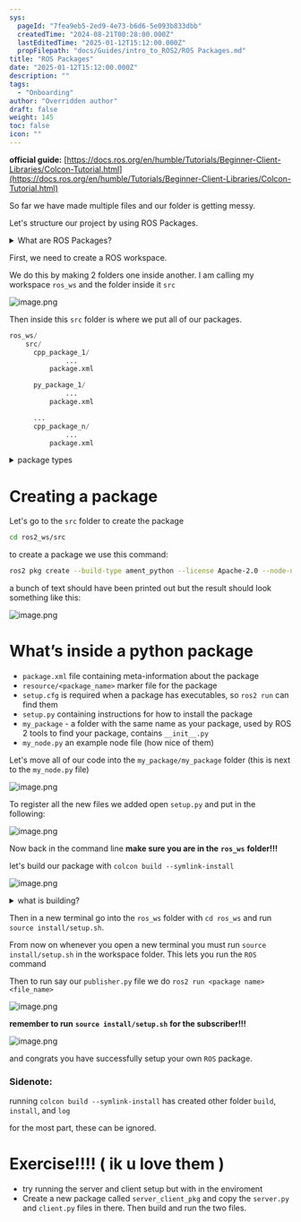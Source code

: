 ```yaml
---
sys:
  pageId: "7fea9eb5-2ed9-4e73-b6d6-5e093b833dbb"
  createdTime: "2024-08-21T00:28:00.000Z"
  lastEditedTime: "2025-01-12T15:12:00.000Z"
  propFilepath: "docs/Guides/intro_to_ROS2/ROS Packages.md"
title: "ROS Packages"
date: "2025-01-12T15:12:00.000Z"
description: ""
tags:
  - "Onboarding"
author: "Overridden author"
draft: false
weight: 145
toc: false
icon: ""
---
```


**official guide:** [https://docs.ros.org/en/humble/Tutorials/Beginner-Client-Libraries/Colcon-Tutorial.html](https://docs.ros.org/en/humble/Tutorials/Beginner-Client-Libraries/Colcon-Tutorial.html)

So far we have made multiple files and our folder is getting messy.

Let's structure our project by using ROS Packages.

<details>

<summary>What are ROS Packages?</summary>

ROS Packages are, as the name implies, packages of code that are highly sharable between ROS developers.

They consist of a folder, `package.xml` file, and source code

```python
      cpp_package_1/
		      ... imagine much code files here ..
          package.xml
```

</details>

First, we need to create a ROS workspace.

We do this by making 2 folders one inside another. I am calling my workspace `ros_ws` and the folder inside it `src`

![image.png](https://prod-files-secure.s3.us-west-2.amazonaws.com/d518164a-d88e-44d1-a4ee-3adb3bd8bce0/70706947-fd18-4537-a67b-e12946812d31/image.png?X-Amz-Algorithm=AWS4-HMAC-SHA256&X-Amz-Content-Sha256=UNSIGNED-PAYLOAD&X-Amz-Credential=ASIAZI2LB466XTLOGPE7%2F20250517%2Fus-west-2%2Fs3%2Faws4_request&X-Amz-Date=20250517T220731Z&X-Amz-Expires=3600&X-Amz-Security-Token=IQoJb3JpZ2luX2VjEK7%2F%2F%2F%2F%2F%2F%2F%2F%2F%2FwEaCXVzLXdlc3QtMiJGMEQCIApGL3nSTOzQSujwW2lKkqjG0gxAQpiVNAFv%2BaQ1iH8%2FAiAYm78CR6FSS4%2B%2FI%2BqOoPz3legUHowHz5MVWjFAfE7ceCr%2FAwhnEAAaDDYzNzQyMzE4MzgwNSIM0T3zlJv2I1otd3R%2FKtwDREA8pUlhikr8N3vtCqRYHbkW9tpgVlxvyUveE2tWCgSHdnwzsu5XPxhKBsr4P%2FWm1930ObuHBRD2xEBvzGxfQBHBIA3kir%2FagLe015dJR0g5fis2JCaPsuF5v9Z7uHW7o6HA8tRFV5os90AdO3GrKzlnPV3Qufs1jhAgp0EMmZ9NGctITr7LZgnbPhyDbmg%2FxjrGI85I81CMvr94G8d3jOgkphu5h10Qe%2Fmf0Nkl%2FG98SfGF3hdSY%2BEWl%2BAGKqw%2Bsk1pinJe49BmSHwzZKwyClDR2w4wsxJYJ0PUzZTqGU5AKT0PNNhrfPPNKmBCRg%2B5RTJAGu0EPbW9%2FIB5PxquRGqa8FkdtlBvMq6bthEOpcgPJJWW1OPAwoFbg51CJT0dPA%2Bm867dQWNZTeevexw34FbslOeyY6INjYb%2Fk%2BXgya3FCoibN%2FZ45XaSZVKyRbSaavhoSp7yvbRe8HK%2FYxIczOiseuUX5O94LEKg1oYerPeBn9dZtMb6WWEyoktZGdrL%2BqjLGlxsxvEatJDtxi9okwPxrv0rsRAK3fsaSuGqA9H9A55oM7PTUJG8r8ObIr9RFgvPq4WtNVHTD5qZWpazyLGAPcb2uZkW%2BtOX%2B3%2FbQCNbR7z48pVBaxJdMOsw3JCkwQY6pgFjD%2FthwAGuIJlWF%2Bn%2FjNcxYGtpnU%2B5OkM9sVgOhAl%2FV19IYX0x4xWQHRUPPmzwPffxKeHeMBGZ6P3Dn8R%2FkCBsjGoaLSPtMiuNeYomhkWANnCj9qqjLEZovUgpSRA%2FiYAgxJYivX0KqSmbYWgUPvGxr8iKLYiR1IPp6fCBlvIHOPvpyCGu6Su7Fw6en9BF3YLItgZkYPonJOu%2FuuIBBhdBulBPjVvG&X-Amz-Signature=562ef251d91991e6a8a046e5e56b9c81c718173a28d2c49af98e987e6a602c37&X-Amz-SignedHeaders=host&x-id=GetObject)

Then inside this `src` folder is where we put all of our packages.

```python
ros_ws/
    src/
      cpp_package_1/
		      ...
          package.xml

      py_package_1/
		      ...
          package.xml

      ...
      cpp_package_n/
		      ...
          package.xml

```

<details>

<summary>package types</summary>

packages can be either `C++` or python.

the intern file structure is different for each but for this guide we will stick to creating python packages

</details>

# Creating a package

Let's go to the `src` folder to create the package

```bash
cd ros2_ws/src
```

to create a package we use this command:

```bash
ros2 pkg create --build-type ament_python --license Apache-2.0 --node-name my_node my_package
```

a bunch of text should have been printed out but the result should look something like this:

![image.png](https://prod-files-secure.s3.us-west-2.amazonaws.com/d518164a-d88e-44d1-a4ee-3adb3bd8bce0/e6cf1e3f-8512-4a3e-b131-079f800bf3e8/image.png?X-Amz-Algorithm=AWS4-HMAC-SHA256&X-Amz-Content-Sha256=UNSIGNED-PAYLOAD&X-Amz-Credential=ASIAZI2LB466XTLOGPE7%2F20250517%2Fus-west-2%2Fs3%2Faws4_request&X-Amz-Date=20250517T220731Z&X-Amz-Expires=3600&X-Amz-Security-Token=IQoJb3JpZ2luX2VjEK7%2F%2F%2F%2F%2F%2F%2F%2F%2F%2FwEaCXVzLXdlc3QtMiJGMEQCIApGL3nSTOzQSujwW2lKkqjG0gxAQpiVNAFv%2BaQ1iH8%2FAiAYm78CR6FSS4%2B%2FI%2BqOoPz3legUHowHz5MVWjFAfE7ceCr%2FAwhnEAAaDDYzNzQyMzE4MzgwNSIM0T3zlJv2I1otd3R%2FKtwDREA8pUlhikr8N3vtCqRYHbkW9tpgVlxvyUveE2tWCgSHdnwzsu5XPxhKBsr4P%2FWm1930ObuHBRD2xEBvzGxfQBHBIA3kir%2FagLe015dJR0g5fis2JCaPsuF5v9Z7uHW7o6HA8tRFV5os90AdO3GrKzlnPV3Qufs1jhAgp0EMmZ9NGctITr7LZgnbPhyDbmg%2FxjrGI85I81CMvr94G8d3jOgkphu5h10Qe%2Fmf0Nkl%2FG98SfGF3hdSY%2BEWl%2BAGKqw%2Bsk1pinJe49BmSHwzZKwyClDR2w4wsxJYJ0PUzZTqGU5AKT0PNNhrfPPNKmBCRg%2B5RTJAGu0EPbW9%2FIB5PxquRGqa8FkdtlBvMq6bthEOpcgPJJWW1OPAwoFbg51CJT0dPA%2Bm867dQWNZTeevexw34FbslOeyY6INjYb%2Fk%2BXgya3FCoibN%2FZ45XaSZVKyRbSaavhoSp7yvbRe8HK%2FYxIczOiseuUX5O94LEKg1oYerPeBn9dZtMb6WWEyoktZGdrL%2BqjLGlxsxvEatJDtxi9okwPxrv0rsRAK3fsaSuGqA9H9A55oM7PTUJG8r8ObIr9RFgvPq4WtNVHTD5qZWpazyLGAPcb2uZkW%2BtOX%2B3%2FbQCNbR7z48pVBaxJdMOsw3JCkwQY6pgFjD%2FthwAGuIJlWF%2Bn%2FjNcxYGtpnU%2B5OkM9sVgOhAl%2FV19IYX0x4xWQHRUPPmzwPffxKeHeMBGZ6P3Dn8R%2FkCBsjGoaLSPtMiuNeYomhkWANnCj9qqjLEZovUgpSRA%2FiYAgxJYivX0KqSmbYWgUPvGxr8iKLYiR1IPp6fCBlvIHOPvpyCGu6Su7Fw6en9BF3YLItgZkYPonJOu%2FuuIBBhdBulBPjVvG&X-Amz-Signature=ecaccc22f4de23e8985fa7d51f03edd3fb6dc835e7872dd5dea5bad68a914476&X-Amz-SignedHeaders=host&x-id=GetObject)

# What’s inside a python package

- `package.xml` file containing meta-information about the package
- `resource/<package_name>` marker file for the package
- `setup.cfg` is required when a package has executables, so `ros2 run` can find them
- `setup.py` containing instructions for how to install the package
- `my_package` - a folder with the same name as your package, used by ROS 2 tools to find your package, contains `__init__.py`
- `my_node.py` an example node file (how nice of them)

Let's move all of our code into the `my_package/my_package` folder (this is next to the `my_node.py` file)

![image.png](https://prod-files-secure.s3.us-west-2.amazonaws.com/d518164a-d88e-44d1-a4ee-3adb3bd8bce0/9ce58f11-0da9-4d3e-b86d-506a9685d378/image.png?X-Amz-Algorithm=AWS4-HMAC-SHA256&X-Amz-Content-Sha256=UNSIGNED-PAYLOAD&X-Amz-Credential=ASIAZI2LB466XTLOGPE7%2F20250517%2Fus-west-2%2Fs3%2Faws4_request&X-Amz-Date=20250517T220731Z&X-Amz-Expires=3600&X-Amz-Security-Token=IQoJb3JpZ2luX2VjEK7%2F%2F%2F%2F%2F%2F%2F%2F%2F%2FwEaCXVzLXdlc3QtMiJGMEQCIApGL3nSTOzQSujwW2lKkqjG0gxAQpiVNAFv%2BaQ1iH8%2FAiAYm78CR6FSS4%2B%2FI%2BqOoPz3legUHowHz5MVWjFAfE7ceCr%2FAwhnEAAaDDYzNzQyMzE4MzgwNSIM0T3zlJv2I1otd3R%2FKtwDREA8pUlhikr8N3vtCqRYHbkW9tpgVlxvyUveE2tWCgSHdnwzsu5XPxhKBsr4P%2FWm1930ObuHBRD2xEBvzGxfQBHBIA3kir%2FagLe015dJR0g5fis2JCaPsuF5v9Z7uHW7o6HA8tRFV5os90AdO3GrKzlnPV3Qufs1jhAgp0EMmZ9NGctITr7LZgnbPhyDbmg%2FxjrGI85I81CMvr94G8d3jOgkphu5h10Qe%2Fmf0Nkl%2FG98SfGF3hdSY%2BEWl%2BAGKqw%2Bsk1pinJe49BmSHwzZKwyClDR2w4wsxJYJ0PUzZTqGU5AKT0PNNhrfPPNKmBCRg%2B5RTJAGu0EPbW9%2FIB5PxquRGqa8FkdtlBvMq6bthEOpcgPJJWW1OPAwoFbg51CJT0dPA%2Bm867dQWNZTeevexw34FbslOeyY6INjYb%2Fk%2BXgya3FCoibN%2FZ45XaSZVKyRbSaavhoSp7yvbRe8HK%2FYxIczOiseuUX5O94LEKg1oYerPeBn9dZtMb6WWEyoktZGdrL%2BqjLGlxsxvEatJDtxi9okwPxrv0rsRAK3fsaSuGqA9H9A55oM7PTUJG8r8ObIr9RFgvPq4WtNVHTD5qZWpazyLGAPcb2uZkW%2BtOX%2B3%2FbQCNbR7z48pVBaxJdMOsw3JCkwQY6pgFjD%2FthwAGuIJlWF%2Bn%2FjNcxYGtpnU%2B5OkM9sVgOhAl%2FV19IYX0x4xWQHRUPPmzwPffxKeHeMBGZ6P3Dn8R%2FkCBsjGoaLSPtMiuNeYomhkWANnCj9qqjLEZovUgpSRA%2FiYAgxJYivX0KqSmbYWgUPvGxr8iKLYiR1IPp6fCBlvIHOPvpyCGu6Su7Fw6en9BF3YLItgZkYPonJOu%2FuuIBBhdBulBPjVvG&X-Amz-Signature=5a133e21dad0a8d9363a065a9386920f6eee13a1834c3df75f5b19418e8d3e8b&X-Amz-SignedHeaders=host&x-id=GetObject)

To register all the new files we added open `setup.py` and put in the following:

![image.png](https://prod-files-secure.s3.us-west-2.amazonaws.com/d518164a-d88e-44d1-a4ee-3adb3bd8bce0/1cd7c262-4cae-4496-9d75-c178537d24a2/image.png?X-Amz-Algorithm=AWS4-HMAC-SHA256&X-Amz-Content-Sha256=UNSIGNED-PAYLOAD&X-Amz-Credential=ASIAZI2LB466XTLOGPE7%2F20250517%2Fus-west-2%2Fs3%2Faws4_request&X-Amz-Date=20250517T220731Z&X-Amz-Expires=3600&X-Amz-Security-Token=IQoJb3JpZ2luX2VjEK7%2F%2F%2F%2F%2F%2F%2F%2F%2F%2FwEaCXVzLXdlc3QtMiJGMEQCIApGL3nSTOzQSujwW2lKkqjG0gxAQpiVNAFv%2BaQ1iH8%2FAiAYm78CR6FSS4%2B%2FI%2BqOoPz3legUHowHz5MVWjFAfE7ceCr%2FAwhnEAAaDDYzNzQyMzE4MzgwNSIM0T3zlJv2I1otd3R%2FKtwDREA8pUlhikr8N3vtCqRYHbkW9tpgVlxvyUveE2tWCgSHdnwzsu5XPxhKBsr4P%2FWm1930ObuHBRD2xEBvzGxfQBHBIA3kir%2FagLe015dJR0g5fis2JCaPsuF5v9Z7uHW7o6HA8tRFV5os90AdO3GrKzlnPV3Qufs1jhAgp0EMmZ9NGctITr7LZgnbPhyDbmg%2FxjrGI85I81CMvr94G8d3jOgkphu5h10Qe%2Fmf0Nkl%2FG98SfGF3hdSY%2BEWl%2BAGKqw%2Bsk1pinJe49BmSHwzZKwyClDR2w4wsxJYJ0PUzZTqGU5AKT0PNNhrfPPNKmBCRg%2B5RTJAGu0EPbW9%2FIB5PxquRGqa8FkdtlBvMq6bthEOpcgPJJWW1OPAwoFbg51CJT0dPA%2Bm867dQWNZTeevexw34FbslOeyY6INjYb%2Fk%2BXgya3FCoibN%2FZ45XaSZVKyRbSaavhoSp7yvbRe8HK%2FYxIczOiseuUX5O94LEKg1oYerPeBn9dZtMb6WWEyoktZGdrL%2BqjLGlxsxvEatJDtxi9okwPxrv0rsRAK3fsaSuGqA9H9A55oM7PTUJG8r8ObIr9RFgvPq4WtNVHTD5qZWpazyLGAPcb2uZkW%2BtOX%2B3%2FbQCNbR7z48pVBaxJdMOsw3JCkwQY6pgFjD%2FthwAGuIJlWF%2Bn%2FjNcxYGtpnU%2B5OkM9sVgOhAl%2FV19IYX0x4xWQHRUPPmzwPffxKeHeMBGZ6P3Dn8R%2FkCBsjGoaLSPtMiuNeYomhkWANnCj9qqjLEZovUgpSRA%2FiYAgxJYivX0KqSmbYWgUPvGxr8iKLYiR1IPp6fCBlvIHOPvpyCGu6Su7Fw6en9BF3YLItgZkYPonJOu%2FuuIBBhdBulBPjVvG&X-Amz-Signature=3c579d928e6c5ee3df8e23c5f38a41e0a1ca925aabbe1086655695493f0e29fb&X-Amz-SignedHeaders=host&x-id=GetObject)

Now back in the command line **make sure you are in the** **`ros_ws`** **folder!!!**

let's build our package with `colcon build --symlink-install`

![image.png](https://prod-files-secure.s3.us-west-2.amazonaws.com/d518164a-d88e-44d1-a4ee-3adb3bd8bce0/2f2a0d27-b173-48fd-b189-5f5c0ce65619/image.png?X-Amz-Algorithm=AWS4-HMAC-SHA256&X-Amz-Content-Sha256=UNSIGNED-PAYLOAD&X-Amz-Credential=ASIAZI2LB466XTLOGPE7%2F20250517%2Fus-west-2%2Fs3%2Faws4_request&X-Amz-Date=20250517T220731Z&X-Amz-Expires=3600&X-Amz-Security-Token=IQoJb3JpZ2luX2VjEK7%2F%2F%2F%2F%2F%2F%2F%2F%2F%2FwEaCXVzLXdlc3QtMiJGMEQCIApGL3nSTOzQSujwW2lKkqjG0gxAQpiVNAFv%2BaQ1iH8%2FAiAYm78CR6FSS4%2B%2FI%2BqOoPz3legUHowHz5MVWjFAfE7ceCr%2FAwhnEAAaDDYzNzQyMzE4MzgwNSIM0T3zlJv2I1otd3R%2FKtwDREA8pUlhikr8N3vtCqRYHbkW9tpgVlxvyUveE2tWCgSHdnwzsu5XPxhKBsr4P%2FWm1930ObuHBRD2xEBvzGxfQBHBIA3kir%2FagLe015dJR0g5fis2JCaPsuF5v9Z7uHW7o6HA8tRFV5os90AdO3GrKzlnPV3Qufs1jhAgp0EMmZ9NGctITr7LZgnbPhyDbmg%2FxjrGI85I81CMvr94G8d3jOgkphu5h10Qe%2Fmf0Nkl%2FG98SfGF3hdSY%2BEWl%2BAGKqw%2Bsk1pinJe49BmSHwzZKwyClDR2w4wsxJYJ0PUzZTqGU5AKT0PNNhrfPPNKmBCRg%2B5RTJAGu0EPbW9%2FIB5PxquRGqa8FkdtlBvMq6bthEOpcgPJJWW1OPAwoFbg51CJT0dPA%2Bm867dQWNZTeevexw34FbslOeyY6INjYb%2Fk%2BXgya3FCoibN%2FZ45XaSZVKyRbSaavhoSp7yvbRe8HK%2FYxIczOiseuUX5O94LEKg1oYerPeBn9dZtMb6WWEyoktZGdrL%2BqjLGlxsxvEatJDtxi9okwPxrv0rsRAK3fsaSuGqA9H9A55oM7PTUJG8r8ObIr9RFgvPq4WtNVHTD5qZWpazyLGAPcb2uZkW%2BtOX%2B3%2FbQCNbR7z48pVBaxJdMOsw3JCkwQY6pgFjD%2FthwAGuIJlWF%2Bn%2FjNcxYGtpnU%2B5OkM9sVgOhAl%2FV19IYX0x4xWQHRUPPmzwPffxKeHeMBGZ6P3Dn8R%2FkCBsjGoaLSPtMiuNeYomhkWANnCj9qqjLEZovUgpSRA%2FiYAgxJYivX0KqSmbYWgUPvGxr8iKLYiR1IPp6fCBlvIHOPvpyCGu6Su7Fw6en9BF3YLItgZkYPonJOu%2FuuIBBhdBulBPjVvG&X-Amz-Signature=5f1c271628441a88a482293770e59b64b647854e02980224a93eee3274f8ebcc&X-Amz-SignedHeaders=host&x-id=GetObject)

<details>

<summary>what is building?</summary>

if you are a CS major at Rose-Hulman you will learn the answer to this in CSSE132

but TLDR; is it combines all the code files into one program that can be run easily 

</details>

Then in a new terminal go into the `ros_ws` folder with `cd ros_ws` and run `source install/setup.sh`. 

From now on whenever you open a new terminal you must run `source install/setup.sh` in the workspace folder. This lets you run the `ROS` command

Then to run say our `publisher.py` file we do `ros2 run <package name> <file_name>`

![image.png](https://prod-files-secure.s3.us-west-2.amazonaws.com/d518164a-d88e-44d1-a4ee-3adb3bd8bce0/4f4b1219-3a44-4632-aa0a-ce3471699f59/image.png?X-Amz-Algorithm=AWS4-HMAC-SHA256&X-Amz-Content-Sha256=UNSIGNED-PAYLOAD&X-Amz-Credential=ASIAZI2LB466XTLOGPE7%2F20250517%2Fus-west-2%2Fs3%2Faws4_request&X-Amz-Date=20250517T220731Z&X-Amz-Expires=3600&X-Amz-Security-Token=IQoJb3JpZ2luX2VjEK7%2F%2F%2F%2F%2F%2F%2F%2F%2F%2FwEaCXVzLXdlc3QtMiJGMEQCIApGL3nSTOzQSujwW2lKkqjG0gxAQpiVNAFv%2BaQ1iH8%2FAiAYm78CR6FSS4%2B%2FI%2BqOoPz3legUHowHz5MVWjFAfE7ceCr%2FAwhnEAAaDDYzNzQyMzE4MzgwNSIM0T3zlJv2I1otd3R%2FKtwDREA8pUlhikr8N3vtCqRYHbkW9tpgVlxvyUveE2tWCgSHdnwzsu5XPxhKBsr4P%2FWm1930ObuHBRD2xEBvzGxfQBHBIA3kir%2FagLe015dJR0g5fis2JCaPsuF5v9Z7uHW7o6HA8tRFV5os90AdO3GrKzlnPV3Qufs1jhAgp0EMmZ9NGctITr7LZgnbPhyDbmg%2FxjrGI85I81CMvr94G8d3jOgkphu5h10Qe%2Fmf0Nkl%2FG98SfGF3hdSY%2BEWl%2BAGKqw%2Bsk1pinJe49BmSHwzZKwyClDR2w4wsxJYJ0PUzZTqGU5AKT0PNNhrfPPNKmBCRg%2B5RTJAGu0EPbW9%2FIB5PxquRGqa8FkdtlBvMq6bthEOpcgPJJWW1OPAwoFbg51CJT0dPA%2Bm867dQWNZTeevexw34FbslOeyY6INjYb%2Fk%2BXgya3FCoibN%2FZ45XaSZVKyRbSaavhoSp7yvbRe8HK%2FYxIczOiseuUX5O94LEKg1oYerPeBn9dZtMb6WWEyoktZGdrL%2BqjLGlxsxvEatJDtxi9okwPxrv0rsRAK3fsaSuGqA9H9A55oM7PTUJG8r8ObIr9RFgvPq4WtNVHTD5qZWpazyLGAPcb2uZkW%2BtOX%2B3%2FbQCNbR7z48pVBaxJdMOsw3JCkwQY6pgFjD%2FthwAGuIJlWF%2Bn%2FjNcxYGtpnU%2B5OkM9sVgOhAl%2FV19IYX0x4xWQHRUPPmzwPffxKeHeMBGZ6P3Dn8R%2FkCBsjGoaLSPtMiuNeYomhkWANnCj9qqjLEZovUgpSRA%2FiYAgxJYivX0KqSmbYWgUPvGxr8iKLYiR1IPp6fCBlvIHOPvpyCGu6Su7Fw6en9BF3YLItgZkYPonJOu%2FuuIBBhdBulBPjVvG&X-Amz-Signature=b3451fc7163a6c4db9dd98963a2861ef0615492b6b086e75a9aaa0b82c6cbcf3&X-Amz-SignedHeaders=host&x-id=GetObject)

**remember to run** **`source install/setup.sh`** **for the subscriber!!!**

![image.png](https://prod-files-secure.s3.us-west-2.amazonaws.com/d518164a-d88e-44d1-a4ee-3adb3bd8bce0/02121119-dad4-49ec-8356-c956108b4243/image.png?X-Amz-Algorithm=AWS4-HMAC-SHA256&X-Amz-Content-Sha256=UNSIGNED-PAYLOAD&X-Amz-Credential=ASIAZI2LB466XTLOGPE7%2F20250517%2Fus-west-2%2Fs3%2Faws4_request&X-Amz-Date=20250517T220731Z&X-Amz-Expires=3600&X-Amz-Security-Token=IQoJb3JpZ2luX2VjEK7%2F%2F%2F%2F%2F%2F%2F%2F%2F%2FwEaCXVzLXdlc3QtMiJGMEQCIApGL3nSTOzQSujwW2lKkqjG0gxAQpiVNAFv%2BaQ1iH8%2FAiAYm78CR6FSS4%2B%2FI%2BqOoPz3legUHowHz5MVWjFAfE7ceCr%2FAwhnEAAaDDYzNzQyMzE4MzgwNSIM0T3zlJv2I1otd3R%2FKtwDREA8pUlhikr8N3vtCqRYHbkW9tpgVlxvyUveE2tWCgSHdnwzsu5XPxhKBsr4P%2FWm1930ObuHBRD2xEBvzGxfQBHBIA3kir%2FagLe015dJR0g5fis2JCaPsuF5v9Z7uHW7o6HA8tRFV5os90AdO3GrKzlnPV3Qufs1jhAgp0EMmZ9NGctITr7LZgnbPhyDbmg%2FxjrGI85I81CMvr94G8d3jOgkphu5h10Qe%2Fmf0Nkl%2FG98SfGF3hdSY%2BEWl%2BAGKqw%2Bsk1pinJe49BmSHwzZKwyClDR2w4wsxJYJ0PUzZTqGU5AKT0PNNhrfPPNKmBCRg%2B5RTJAGu0EPbW9%2FIB5PxquRGqa8FkdtlBvMq6bthEOpcgPJJWW1OPAwoFbg51CJT0dPA%2Bm867dQWNZTeevexw34FbslOeyY6INjYb%2Fk%2BXgya3FCoibN%2FZ45XaSZVKyRbSaavhoSp7yvbRe8HK%2FYxIczOiseuUX5O94LEKg1oYerPeBn9dZtMb6WWEyoktZGdrL%2BqjLGlxsxvEatJDtxi9okwPxrv0rsRAK3fsaSuGqA9H9A55oM7PTUJG8r8ObIr9RFgvPq4WtNVHTD5qZWpazyLGAPcb2uZkW%2BtOX%2B3%2FbQCNbR7z48pVBaxJdMOsw3JCkwQY6pgFjD%2FthwAGuIJlWF%2Bn%2FjNcxYGtpnU%2B5OkM9sVgOhAl%2FV19IYX0x4xWQHRUPPmzwPffxKeHeMBGZ6P3Dn8R%2FkCBsjGoaLSPtMiuNeYomhkWANnCj9qqjLEZovUgpSRA%2FiYAgxJYivX0KqSmbYWgUPvGxr8iKLYiR1IPp6fCBlvIHOPvpyCGu6Su7Fw6en9BF3YLItgZkYPonJOu%2FuuIBBhdBulBPjVvG&X-Amz-Signature=6bc69803f256904bbcc6ada84657c0e29bac53d013ec5f63e7fd34bf52033c60&X-Amz-SignedHeaders=host&x-id=GetObject)

and congrats you have successfully setup your own `ROS` package.

### Sidenote:

running `colcon build --symlink-install` has created other folder `build`, `install`, and `log`

for the most part, these can be ignored.

# Exercise!!!! ( ik u love them )

- try running the server and client setup but with in the enviroment
- Create a new package called `server_client_pkg` and copy the `server.py` and `client.py` files in there. Then build and run the two files.
